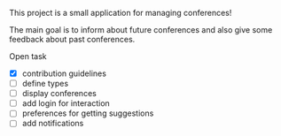 This project is a small application for managing conferences!

The main goal is to inform about future conferences and also give some feedback about past conferences.

Open task
- [x] contribution guidelines 
- [ ] define types
- [ ] display conferences
- [ ] add login for interaction
- [ ] preferences for getting suggestions
- [ ] add notifications
